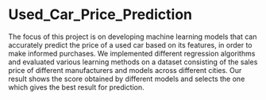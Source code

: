 # Used_Car_Price_Prediction
The focus of this project is on developing machine learning models that can accurately predict the price of a used car based on its features, in order to make informed purchases. We implemented different regression algorithms and evaluated various learning methods on a dataset consisting of the sales price of different manufacturers and models across different cities. Our result shows the score obtained by different models and selects the one which gives the best result for prediction.
